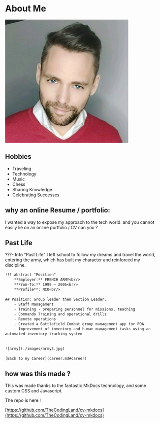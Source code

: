 
# About Me

![me](./images/julien.jpg)


## Hobbies

- Traveling
- Technology
- Music
- Chess
- Sharing Knowledge
- Celebrating Successes

## why an online Resume / portfolio:

I wanted a way to expose my approach to the tech world. and you cannot easily lie on an online portfolio / CV can you ?

## Past Life

???- Info "Past Life"
    I left school to follow my dreams and travel the world, entering the army, which has built my character and reinforced my discipline.

    !!! abstract "Position"
        **Employer:** FRENCH ARMY<br/>
        **From-To:** 1999 – 2006<br/>
        **Profile**: NCO<br/>

    ## Position: Group leader then Section Leader. 
        - Staff Management 
        - Training - preparing personnel for missions, teaching
        - Commando Training and operational drills
        - Remote operations
        - Created a Battlefield Combat group management app for PDA
        - Improvement of inventory and human management tasks using an automated inventory tracking system
    

    ![army](./images/army3.jpg)

    [Back to my Career](career.md#career)
    

## how was this made ?

This was made thanks to the fantastic MkDocs technology, and some custom CSS and Javascript.

The repo is here !

[https://github.com/TheCodingLand/cv-mkdocs](https://github.com/TheCodingLand/cv-mkdocs)
